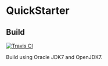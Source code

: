 QuickStarter
============

Build
-----

[![Travis CI](https://api.travis-ci.org/nunull/QuickStarter.png)](https://travis-ci.org/nunull/QuickStarter)

Build using Oracle JDK7 and OpenJDK7.
